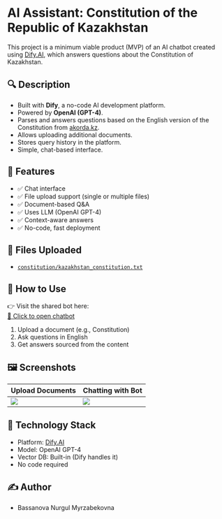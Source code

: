 # AI Assistant: Constitution of the Republic of Kazakhstan

This project is a minimum viable product (MVP) of an AI chatbot created using [Dify.AI](https://dify.ai), which answers questions about the Constitution of Kazakhstan.

## 🔍 Description

- Built with **Dify**, a no-code AI development platform.
- Powered by **OpenAI (GPT-4)**.
- Parses and answers questions based on the English version of the Constitution from [akorda.kz](https://www.akorda.kz/en/constitution-of-the-republic-of-kazakhstan-50912).
- Allows uploading additional documents.
- Stores query history in the platform.
- Simple, chat-based interface.

## 🧠 Features

- ✅ Chat interface
- ✅ File upload support (single or multiple files)
- ✅ Document-based Q&A
- ✅ Uses LLM (OpenAI GPT-4)
- ✅ Context-aware answers
- ✅ No-code, fast deployment

## 📂 Files Uploaded

- [`constitution/kazakhstan_constitution.txt`](./constitution/kazakhstan_constitution.txt)

## 🚀 How to Use

👉 Visit the shared bot here:  
[🔗 Click to open chatbot](https://udify.app/chat/d6BtYWtxlc1H1ZUP)

1. Upload a document (e.g., Constitution)
2. Ask questions in English
3. Get answers sourced from the content

## 🖼 Screenshots

| Upload Documents | Chatting with Bot |
|------------------|------------------|
| ![](screenshots/upload.png) | ![](screenshots/chat.png) |

## 🧰 Technology Stack

- Platform: [Dify.AI](https://dify.ai)
- Model: OpenAI GPT-4
- Vector DB: Built-in (Dify handles it)
- No code required

## ✍️ Author

- Bassanova Nurgul Myrzabekovna
